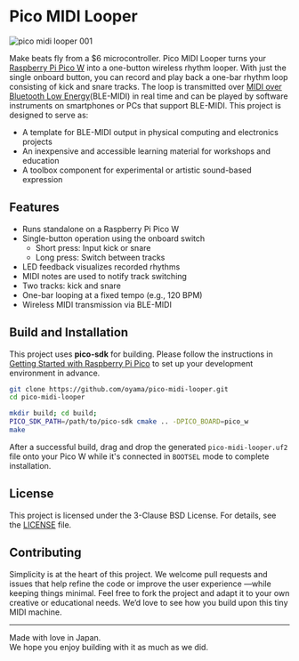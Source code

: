 # Pico MIDI Looper
![pico midi looper 001](https://github.com/user-attachments/assets/284052ba-2bba-4661-97f4-192cda4c9b6b)


Make beats fly from a $6 microcontroller.
Pico MIDI Looper turns your [Raspberry Pi Pico W](https://www.raspberrypi.com/products/raspberry-pi-pico/) into a one-button wireless rhythm looper.
With just the single onboard button, you can record and play back a one-bar rhythm loop consisting of kick and snare tracks. The loop is transmitted over [MIDI
over Bluetooth Low Energy](https://midi.org/midi-over-bluetooth-low-energy-ble-midi)(BLE-MIDI) in real time and can be played by software instruments on smartphones or PCs that support BLE-MIDI.
This project is designed to serve as:

- A template for BLE-MIDI output in physical computing and electronics projects
- An inexpensive and accessible learning material for workshops and education
- A toolbox component for experimental or artistic sound-based expression

## Features

- Runs standalone on a Raspberry Pi Pico W
- Single-button operation using the onboard switch
  - Short press: Input kick or snare
  - Long press: Switch between tracks
- LED feedback visualizes recorded rhythms
- MIDI notes are used to notify track switching
- Two tracks: kick and snare
- One-bar looping at a fixed tempo (e.g., 120 BPM)
- Wireless MIDI transmission via BLE-MIDI

## Build and Installation

This project uses **pico-sdk** for building. Please follow the instructions in [Getting Started with Raspberry Pi Pico](https://datasheets.raspberrypi.com/pico/getting-started-with-pico.pdf) to set up your development environment in advance.

```bash
git clone https://github.com/oyama/pico-midi-looper.git
cd pico-midi-looper

mkdir build; cd build;
PICO_SDK_PATH=/path/to/pico-sdk cmake .. -DPICO_BOARD=pico_w
make
```

After a successful build, drag and drop the generated `pico-midi-looper.uf2` file onto your Pico W while it's connected in `BOOTSEL` mode to complete installation.

## License

This project is licensed under the 3-Clause BSD License. For details, see the [LICENSE](LICENSE.md) file.

## Contributing

Simplicity is at the heart of this project.
We welcome pull requests and issues that help refine the code or improve the user experience —while keeping things minimal.
Feel free to fork the project and adapt it to your own creative or educational needs.
We’d love to see how you build upon this tiny MIDI machine.

---
Made with love in Japan.  
We hope you enjoy building with it as much as we did.
